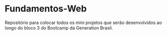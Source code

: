 # Fundamentos-Web
Repositório para colocar todos os mini projetos que serão desenvolvidos ao longo do bloco 3 do Bootcamp da Generation Brasil.
